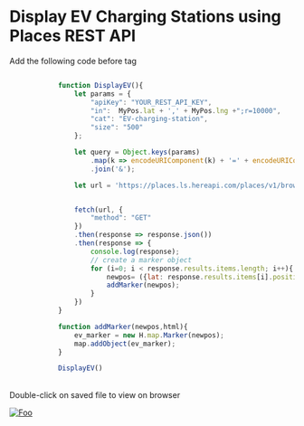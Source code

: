 


# Display EV Charging Stations using Places REST API
Add the following code before </script> tag
```javascript

            function DisplayEV(){
                let params = {
                    "apiKey": "YOUR_REST_API_KEY",
                    "in":  MyPos.lat + ',' + MyPos.lng +";r=10000",       // meters
                    "cat": "EV-charging-station",
                    "size": "500"
                };

                let query = Object.keys(params)
                    .map(k => encodeURIComponent(k) + '=' + encodeURIComponent(params[k]))
                    .join('&');

                let url = 'https://places.ls.hereapi.com/places/v1/browse?' + query;


                fetch(url, {
                    "method": "GET"
                })
                .then(response => response.json())
                .then(response => {
                    console.log(response);
                    // create a marker object
                    for (i=0; i < response.results.items.length; i++){  
                        newpos= ({lat: response.results.items[i].position[0], lng: response.results.items[i].position[1]});
                        addMarker(newpos);
                    } 
                })
            }

            function addMarker(newpos,html){
                ev_marker = new H.map.Marker(newpos);
                map.addObject(ev_marker);
            }

            DisplayEV()
```
</br> Double-click on saved file to view on browser

[![Foo](https://github.com/kuberaspeaking/HERE-JS-workshop/blob/master/img/s3.png)](https://github.com/kuberaspeaking/HERE-JS-workshop/blob/master/Step3.md) 

